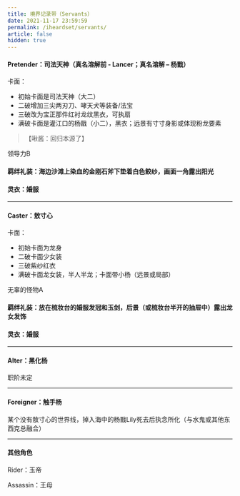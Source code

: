 ```yaml
---
title: 境界记录带（Servants）
date: 2021-11-17 23:59:59
permalink: /iheardset/servants/
article: false
hidden: true
---
```


#### Pretender：司法天神（真名溶解前 - Lancer；真名溶解 – 杨戬）

卡面：

- 初始卡面是司法天神（大二）
- 二破增加三尖两刃刀、哮天犬等装备/法宝
- 三破改为宝正那件红衬龙纹黑衣，可执扇
- 满破卡面是灌江口的杨戬（小二），黑衣；远景有寸寸身影或体现粉龙要素

> 【啾酱：回归本源了】

领导力B

#### 羁绊礼装：海边沙滩上染血的金刚石斧下垫着白色鲛纱，画面一角露出阳光

#### 灵衣：婚服

---

#### Caster：敖寸心

卡面：

- 初始卡面为龙身
- 二破卡面少女装
- 三破紫纱红衣
- 满破卡面龙女装，半人半龙；卡面带小杨（远景或局部）

无辜的怪物A

#### 羁绊礼装：放在梳妆台的婚服发冠和玉剑，后景（或梳妆台半开的抽屉中）露出龙女发饰

#### 灵衣：婚服

---

#### Alter：黑化杨

职阶未定

---

#### Foreigner：触手杨

某个没有敖寸心的世界线，掉入海中的杨戬Lily死去后执念所化（与水鬼或其他东西<span class="heimu">克总</span>融合）

---

#### 其他角色

Rider：玉帝

Assassin：王母
